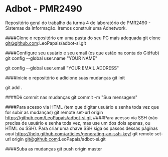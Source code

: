 # Adbot - PMR2490

Repositório geral do trabalho da turma 4 de laboratório de PMR2490 - Sistemas da Informação. Iremos construir uma Adnetwork.

####Clone o repositório em uma pasta do seu PC mais adequada
git clone git@github.com:LeoPapais/adbot-si.git

####Configure seu usuário e seu email (os que estão na conta do GitHub)
git config --global user.name "YOUR NAME"

git config --global user.email "YOUR EMAIL ADDRESS"

####Inicie o repositório e adicione suas mudanças
git init

git add .

####Dê commit nas mudanças
git commit -m "Sua mensagem"

####Para acesso via HTML (tem que digitar usuário e senha toda vez que for subir as mudanças)
git remote set-url origin https://github.com/LeoPapais/adbot-si.git
####Para acesso via SSH (não precisa de usuário e senha toda vez, mas use um dos dois apenas, ou HTML ou SSH). Para criar uma chave SSH siga os passos dessas páginas aqui https://help.github.com/articles/generating-an-ssh-key/
git remote set-url origin git@github.com:LeoPapais/adbot-si.git

####Suba as mudanças
git push origin master
